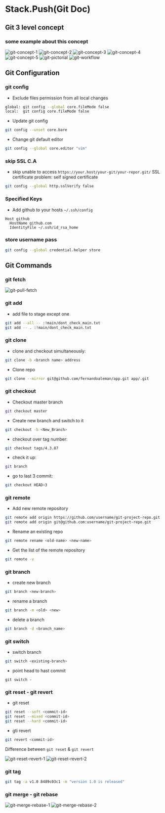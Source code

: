# Stack.Push(Git Doc\)

## Git 3 level concept

### some example about this concept

![git-concept-1]
![git-concept-2]
![git-concept-3]
![git-concept-4]
![git-concept-5]
![git-pictorial]
![git-workflow]

## Git Configuration

### git config

- Exclude files permission from all local changes

```bash
global: git config --global core.fileMode false
local:  git config core.fileMode false
```

- Update git config

```bash
git config --unset core.bare
```

- Change git default editor

```bash
git config --global core.editor "vim"
```

### skip SSL C.A

- skip unable to access `https://your.host/your-git/your-repor.git/` SSL certificate problem: self signed certificate

```bash
git config --global http.sslVerify false
```

### Specified Keys

- Add github to your hosts `~/.ssh/config`

```shell
Host github
  HostName github.com
  IdentityFile ~/.ssh/id_rsa_home
```

### store username pass

```bash
git config --global credential.helper store
```

## Git Commands

### git fetch

![git-pull-fetch]

### git add

- add file to stage except one

```bash
git add --all -- :!main/dont_check_main.txt
git add -- . :!main/dont_check_main.txt
```

### git clone

- clone and checkout simultaneously:

```bash
git clone -b <branch name> address
```

- Clone repo

```bash
git clone --mirror git@github.com/fernandoaleman/app.git app/.git
```

### git checkout

- Checkout master branch

```bash
git checkout master
```

- Create new branch and switch to it

```bash
git checkout -b <New_Branch>
```

- checkout over tag number:

```bash
git checkout tags/4.3.87
```

- check it up:

```bash
git branch
```

- go to last 3 commit:

```bash
git checkout HEAD~3
```

### git remote

- Add new remote repository

```bash
git remote add origin https://github.com/username/git-project-repo.git
git remote add origin git@github.com:username/git-project-repo.git
```

- Rename an existing repo

```bash
git remote rename <old-name> <new-name>
```

- Get the list of the remote repository

```bash
git remote -v
```

### git branch

- create new branch

```bash
git branch <new-branch>
```

- rename a branch

```bash
git branch -m <old> <new>
```

- delete a branch

```bash
git branch -d <branch_name>
```

### git switch

- switch branch

```bash
git switch <existing-branch>
```

- point head to hast commit

```raw
git switch -
```

### git reset - git revert

- git reset

```bash
git reset --soft <commit-id>
git reset --mixed <commit-id>
git reset --hard <commit-id>
```

- gti revert

```bash
git revert <commit-id>
```

Difference between `git reset` & `git revert`

![git-reset-revert-1]
![git-reset-revert-2]

### git tag

```bash
git tag -a v1.0 8489c03c1 -m "version 1.0 is released"
```

### git merge - git rebase

![git-merge-rebase-1]
![git-merge-rebase-2]

<!-- image links -->
[git-concept-1]: ../../assets/svc/git-3-level-concept-1.png
[git-concept-2]: ../../assets/svc/git-3-level-concept-2.png
[git-concept-3]: ../../assets/svc/git-3-level-concept-3.png
[git-concept-4]: ../../assets/svc/git-3-level-concept-4.png
[git-concept-5]: ../../assets/svc/git-3-level-concept-5.png
[git-pictorial]: ../../assets/svc/git-a-pictorial-walkthrough.gif
[git-workflow]: ../../assets/svc/git-a-pictorial-walkthrough.gif
[git-pull-fetch]: ../../assets/svc/git-pull-fetch.png
[git-reset-revert-1]: ../../assets/svc/git-reset-revert-1.png
[git-reset-revert-2]: ../../assets/svc/git-reset-revert-2.png
[git-merge-rebase-1]: ../../assets/svc/git-merge-rebase-1.png
[git-merge-rebase-2]: ../../assets/svc/git-merge-rebase-2.png
